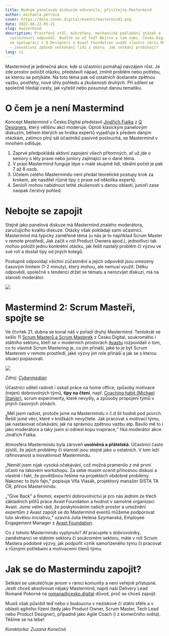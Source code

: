 ```yaml
---
title: Nudným panelovým diskuzím odzvonilo, přivítejte Mastermind
author: michaela.petrova
cover: https://data.cesko.digital/events/mastermind1.png
date: 2022-08-22-05-21
slug: mastermind
description: Prostřený stůl, mikrofony, mechanické pokládání otázek a
  vyslechnutí odpovědí. Nudíte se už teď? Nejste v tom sami. Česko.Digital proto
  ve spolupráci s Q Designers a Avast Foundation uvádí vlastní sérii Mastermind
  – inovativní způsob setkávání lidí z oboru. Jak setkání probíhají?
lang: cs
---
```

Mastermind je jedinečná akce, kde si účastníci pomáhají navzájem růst. Je zde prostor položit otázku, představit nápad, zmínit problém nebo potřebu, se kterou se potýkáte. Na toto téma pak od ostatních dostanete zpětnou vazbu, postřehy, nové úhly pohledu a zkušenosti druhých. Při sdílení se společně hledají cesty, jak vyřešit nebo posunout danou tematiku.

# O čem je a není Mastermind 

Koncept Mastermind v Česko.Digital představil [Jindřich Fialka](https://www.linkedin.com/in/jindrichfialka/) z [Q Designers](https://www.qdesigners.co/), který většinu akcí moderuje. Oproti klasickým panelovým diskuzím, během kterých se hrstka expertů vyjadřuje k předem daným otázkám, zatímco plný sál účastníků pasivně poslouchá, se Mastermind v mnohém odlišuje.

1. Zaprvé předpokládá aktivní zapojení všech přítomných, ať už jde o seniory s léty praxe nebo juniory zajímající se o dané téma.
2. V praxi Mastermind funguje lépe v malé skupině lidí, ideální počet je pak 7 až 8 osob.
3. Účelem celého Mastermindu není předat teoretické postupy krok za krokem, ale nasdílet různé tipy z praxe od několika expertů.
4. Senioři mohou nabídnout letité zkušenosti s danou oblastí, junioři zase naopak čerstvý pohled.

# Nebojte se zapojit

Stejně jako panelová diskuze má Mastermind znalého moderátora, zaručujícího kvalitu diskuze. Otázky však pokládají sami účastníci. Mastermind má typicky zaměřené téma (u nás je to například Scrum Master v remote prostředí, Jak začít v roli Product Ownera apod.), jednotlivci tak mohou položit jednu konkrétní otázku, jak řešit nastalý problém či výzvu ve své roli a dostat tipy od jiných kolegů.

Postupně odpovídají všichni zúčastnění a jejich odpovědi jsou omezeny časovým limitem (1-2 minuty), který mohou, ale nemusí využít. Délku odpovědí, společně s tendencí držet se tématu a nerozvíjet diskuzi, má na starosti moderátor.

![](https://lh5.googleusercontent.com/jmKwNoMwsE0o8z5LfdffSQuVgrYpOAGFKpqVqRXwZMaxTb2NOAdAvniO6mYjuChUZMg72Sv5UUiPjCtiobf298uIvn87oE49DG9F96lijLCSL7T7eGHDNk5NQXZBJgThBEiRgeQQCQdCVjxX4fe3wbI)

# Mastermind 2: Scrum Masteři, spojte se

Ve čtvrtek 21. dubna se konal náš v pořadí druhý Mastermind. Tentokrát se sešlo 11 [Scrum Masterů a Scrum Masterek](https://cesko-digital.atlassian.net/l/cp/UmN1ZuY7) z Česko.Digital, soukromého i státního sektoru, kteří se v moderních prostorách [Avastu](https://www.avast.com/) rozpovídali o tom, co to vlastně Scrum Mastering je, co jim přináší, jaké to je být Scrum Masterem v remote prostředí, jaké výzvy jim role přináší a jak se s kterou situací popasovali.

![](https://lh5.googleusercontent.com/WpYXIXzA79LWye957nZEDL_Uh4yJ26nJxjZmt_ScsGmtIaGan2PVaZvclrDZnE-JPdsCJYG5JFZa9UVQ-7Ud_c3Uc6_x-hgbjVgyP4-pE54wIE5ORmcJGtuafkYU2leWyULNG_6uQCG9vdhOCo4se9g)

*Zdroj: [Cybermedian](https://www.cybermedian.com/pl/scrum-master-how-to-avoid-personal-issues/)*

Účastníci sdíleli radosti i úskalí práce na home office, způsoby motivace (nejen) dobrovolných týmů, **tipy na čtení**, např. [Coaching habit (Michael Stanier)](https://knihy.heureka.cz/coaching-habit-stanier-mb/#prehled/), scrum experimenty, které nevyšly, a způsoby propojení týmů v jiných časových zónách.

„Měl jsem radost, protože jsme na Mastermindu v č.d šli hodně pod povrch. Řešili jsme věci, které v knížkách nevyčtete. Jak pracovat s motivací týmu, jak nastavovat očekávání, jak na správnou zpětnou vazbu atp. Bavilo mě to i jako moderátora a taky jsem si odnesl kopu inspirace,“ říká moderátor akce Jindřich Fialka.

Atmosféra Mastermindu byla zároveň **uvolněná a přátelská**. Účastníci často zjistili, že jejich problémy či starosti jsou stejné jako u ostatních. V tom leží rafinovanost a inovativnost Mastermindu.

„Neměl jsem nijak vysoká očekávání, což možná pramenilo z mé první účasti na takovém workshopu. Za sebe musím ocenit přínosnou diskusi a vlastně i fakt, že povětšinou řešíme na projektech obdobné problémy. Nakonec to bylo fajn,“ popisuje Víťa Vlasák, projektový manažer SISTA TA ČR, přínos Mastermindu.

„"Give Back" a firemní, expertní dobrovolnictví je pro nás jedním ze třech základních pilířů práce Avast Foundation a hodnot v samotné organizaci Avast. Jsme velmi rádi, že poskytováním našich prostor a umožnění expertům z Avast zapojit se do Mastermind eventů můžeme podporovat tuto skvělou iniciativu,“ uzavírá Julia Helena Szymanská, Employee Engagement Manager z [Avast Foundation](https://foundation.avast.com/).

Co z tohoto Mastermindu vyplynulo? Ať pracujete s dobrovolníky, zaměstnanci ve státním sektoru či soukromém sektoru, máte v roli Scrum Mastera podobné výzvy, jak podpořit vznik samořízeného týmu či pracovat s různými potřebami a motivacemi členů týmu.

# Jak se do Mastermindu zapojit?

Setkání se uskutečňuje jenom v rámci komunity a není veřejně přístupné. Jestli chceš absolvovat nějaký Mastermind, napiš naší Delivery Lead Romaně Pokorné na [romana@cesko.digital](mailto:romana@cesko.digital) důvod, proč se chceš zapojit. 

Musíš však působit teď nebo v budoucnu v neziskové či státní sféře a v oblasti agilního řízení (tedy jako Product Owner, Scrum Master, Tech Lead nebo Product Designer), případně jako Agile Coach (i z komerčního světa). Těšíme se na tebe!

*Korektorka: Zuzana Konečná*